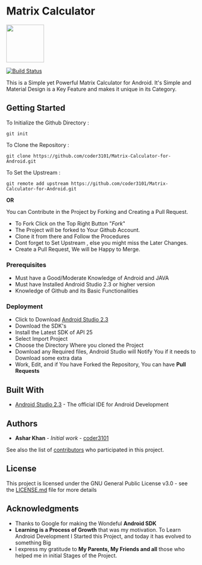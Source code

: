 # Matrix Calculator

<img src = "https://raw.github.com/coder3101/matrix-calculator-for-android/master/MatrixCalculator/src/main/res/mipmap-mdpi/mainlogo.png" height = "100" width = "100" >

[![Build Status](http://coder3101.ml:8080/buildStatus/icon?job=Matrix%20Calculator)](http://coder3101.ml:8080/job/Matrix%20Calculator/)


This is a Simple yet Powerful Matrix Calculator for Android. It's Simple and Material Design is a Key Feature and makes it unique in its Category.

## Getting Started

To Initialize the Github Directory :
```
git init 
```
To Clone the Repository :
```
git clone https://github.com/coder3101/Matrix-Calculator-for-Android.git
```
To Set the Upstream :
```
git remote add upstream https://github.com/coder3101/Matrix-Calculator-for-Android.git
```

**OR**

You can Contribute in the Project by Forking and Creating a Pull Request.

* To Fork Click on the Top Right Button "*Fork*"
* The Project will be forked to Your Github Account. 
* Clone it from there and Follow the Procedures
* Dont forget to Set Upstream , else you might miss the Later Changes.
* Create a Pull Request, We will be Happy to Merge.

### Prerequisites

* Must have a Good/Moderate Knowledge of Android and JAVA
* Must have Installed Android Studio 2.3  or higher version
* Knowledge of Github and its Basic Functionalities


### Deployment

* Click to Download [Android Studio 2.3](https://developer.android.com/studio/index.html)
* Download the SDK's
* Install the Latest SDK of API 25
* Select Import Project
* Choose the Directory Where you cloned the Project
* Download any Required files, Android Studio will Notify You if it needs to Download some extra data
* Work, Edit, and if You have Forked the Repository, You can have **Pull Requests**


## Built With

* [Android Studio 2.3](https://developer.android.com/studio/index.html) - The  official IDE for Android Development
 

## Authors

* **Ashar Khan** - *Initial work* - [coder3101](https://github.com/coder3101)

See also the list of [contributors](https://github.com/coder3101/matrix-calculator-for-android/contributors) who participated in this project.

## License

This project is licensed under the GNU General Public License v3.0 - see the [LICENSE.md](LICENSE.md) file for more details

## Acknowledgments

* Thanks to Google for making the Wondeful **Android SDK** 
* **Learning is a Process of Growth** that was my motivation. To Learn Android Development I Started this Project, and today it has evolved to something Big
* I express my gratitude to **My Parents, My Friends and all** those who helped me in initial Stages of the Project.



